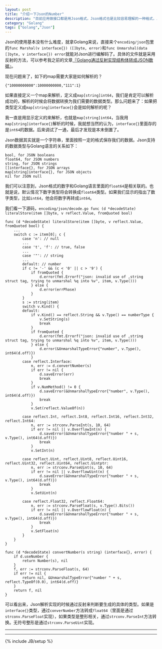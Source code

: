 ```yaml
---
layout: post
title: "介绍一下Json的Number"
description: "目前应用做接口都是用Json格式，Json格式也是比较容易理解的一种格式，上手很容易。但是还是有一些需要记录的东西。"
category: "Golang"
tags: ["Golang","Json"]
---
```


Json的使用基本没有什么难度，就拿Golang来说，直接来个`encoding/json`包里的`func Marshal(v interface{}) ([]byte, error)`和`func Unmarshal(data []byte, v interface{}) error`就能对Json进行编解码了。具体的文件就是采用反射的方法，可以参考我之前的文章[『Golang通过反射实现结构体转成JSON数据』](http://blog.cyeam.com/golang/2014/08/11/go_json/)。

现在问题来了，如下的map需要大家是如何解析的？

	{"10000000000":10000000000,"111":1}
	
如果直接定义一个map来解析，定义成`map[string]int64`，我们是肯定可以解析成功的，解析的时候会将数据转换为我们需要的数据类型。那么问题来了：如果把类型定义成`map[string]interface{}`会是如何解析的呢？

我一直是用显示定义的来解析，也就是`map[string]int64`，当我用`map[string]interface{}`解析的时候，我就想当然的认为，`interface{}`里面存的是`int64`的数据。后来调试了一通，最后才发现是本末倒置了。

Json数据其实就是一个字符串，里面按照一定的格式保存我们的数据。Json支持的数据类型与Golang语言的关系如下：

	bool, for JSON booleans
	float64, for JSON numbers
	string, for JSON strings
	[]interface{}, for JSON arrays
	map[string]interface{}, for JSON objects
	nil for JSON null

我们可以注意到，Json格式的数字和Golang语言里面的`float64`是相关联的。也就是说，默认情况下数字类型将会转换成`float64`类型。如果我们显示的指出了数字类型，比如`int64`，他会将数字再转成`int64`。

我们看一下源码，`encoding/json/decode.go func (d *decodeState) literalStore(item []byte, v reflect.Value, fromQuoted bool)`

	func (d *decodeState) literalStore(item []byte, v reflect.Value, fromQuoted bool) {
		...
		switch c := item[0]; c {
			case 'n': // null
			...
			case 't', 'f': // true, false
			...
			case '"': // string
			...
			default: // number
			if c != '-' && (c < '0' || c > '9') {
				if fromQuoted {
					d.error(fmt.Errorf("json: invalid use of ,string struct tag, trying to unmarshal %q into %v", item, v.Type()))
				} else {
					d.error(errPhase)
				}
			}
			s := string(item)
			switch v.Kind() {
			default:
				if v.Kind() == reflect.String && v.Type() == numberType {
					v.SetString(s)
					break
				}
				if fromQuoted {
					d.error(fmt.Errorf("json: invalid use of ,string struct tag, trying to unmarshal %q into %v", item, v.Type()))
				} else {
					d.error(&UnmarshalTypeError{"number", v.Type(), int64(d.off)})
				}
			case reflect.Interface:
				n, err := d.convertNumber(s)
				if err != nil {
					d.saveError(err)
					break
				}
				if v.NumMethod() != 0 {
					d.saveError(&UnmarshalTypeError{"number", v.Type(), int64(d.off)})
					break
				}
				v.Set(reflect.ValueOf(n))

			case reflect.Int, reflect.Int8, reflect.Int16, reflect.Int32, reflect.Int64:
				n, err := strconv.ParseInt(s, 10, 64)
				if err != nil || v.OverflowInt(n) {
					d.saveError(&UnmarshalTypeError{"number " + s, v.Type(), int64(d.off)})
					break
				}
				v.SetInt(n)

			case reflect.Uint, reflect.Uint8, reflect.Uint16, reflect.Uint32, reflect.Uint64, reflect.Uintptr:
				n, err := strconv.ParseUint(s, 10, 64)
				if err != nil || v.OverflowUint(n) {
					d.saveError(&UnmarshalTypeError{"number " + s, v.Type(), int64(d.off)})
					break
				}
				v.SetUint(n)

			case reflect.Float32, reflect.Float64:
				n, err := strconv.ParseFloat(s, v.Type().Bits())
				if err != nil || v.OverflowFloat(n) {
					d.saveError(&UnmarshalTypeError{"number " + s, v.Type(), int64(d.off)})
					break
				}
				v.SetFloat(n)
			}
		}
	}
	
	func (d *decodeState) convertNumber(s string) (interface{}, error) {
		if d.useNumber {
			return Number(s), nil
		}
		f, err := strconv.ParseFloat(s, 64)
		if err != nil {
			return nil, &UnmarshalTypeError{"number " + s, reflect.TypeOf(0.0), int64(d.off)}
		}
		return f, nil
	}
	
可以看出来，Json解析实现的时候通过反射来判断要生成的具体的类型。如果是`interface{}`类型，通过`converNumber`方法转成`float64`（里面是通过`strconv.ParseFloat`实现），如果类型是整形相关，通过`strconv.ParseInt`方法转换。无符号整形是通过`strconv.ParseUint`实现。



---


---

{% include JB/setup %}
